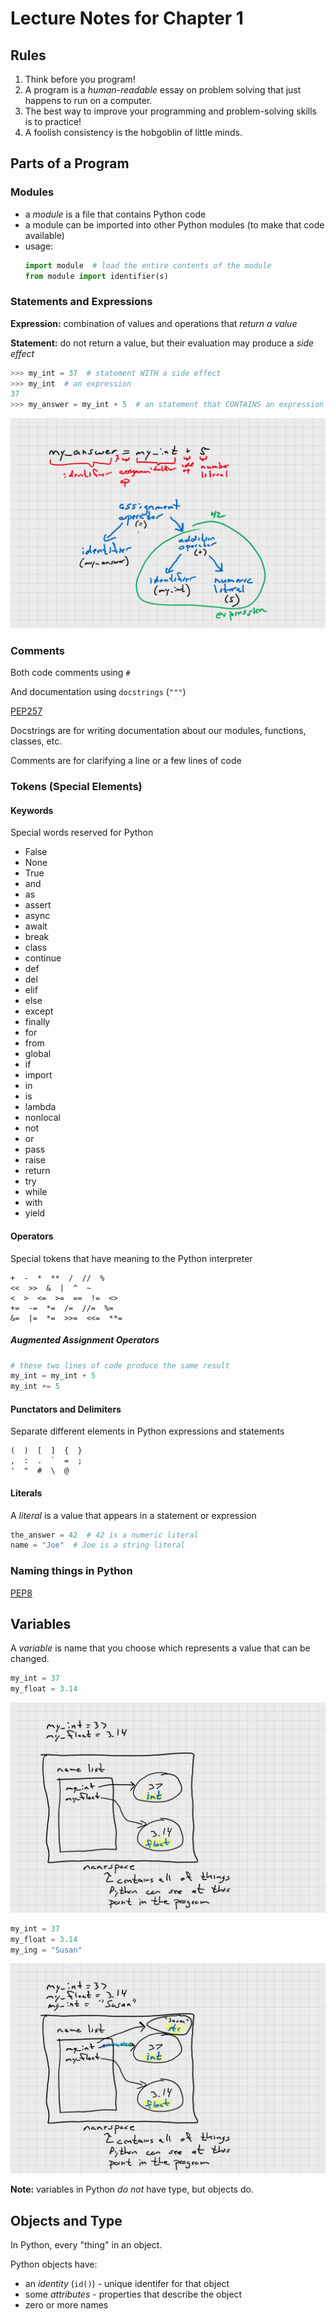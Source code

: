 # Lecture Notes for Chapter 1

## Rules

1. Think before you program!
1. A program is a _human-readable_ essay on problem solving that just happens to run on a computer.
1. The best way to improve your programming and problem-solving skills is to practice!
1. A foolish consistency is the hobgoblin of little minds.

## Parts of a Program

### Modules

- a *module* is a file that contains Python code
- a module can be imported into other Python modules (to make that code available)
- usage:
  ```python
  import module  # load the entire contents of the module
  from module import identifier(s)
  ```

### Statements and Expressions

**Expression:** combination of values and operations that *return a value*

**Statement:** do not return a value, but their evaluation may produce a *side effect*

```python
>>> my_int = 37  # statement WITH a side effect
>>> my_int  # an expression
37
>>> my_answer = my_int + 5  # an statement that CONTAINS an expression
```

![a syntax tree](syntax_tree.png)

### Comments

Both code comments using `#`

And documentation using `docstrings` (`"""`)

[PEP257](https://www.python.org/dev/peps/pep-0257/)

Docstrings are for writing documentation about our modules, functions, classes, etc.

Comments are for clarifying a line or a few lines of code

### Tokens (Special Elements)

#### Keywords

Special words reserved for Python

- False
- None
- True
- and
- as
- assert
- async
- await
- break
- class
- continue
- def
- del
- elif
- else
- except
- finally
- for
- from
- global
- if
- import
- in
- is
- lambda
- nonlocal
- not
- or
- pass
- raise
- return
- try
- while
- with
- yield

#### Operators

Special tokens that have meaning to the Python interpreter

```text
+  -  *  **  /  //  %
<<  >>  &  |  ^  ~
<  >  <=  >=  ==  !=  <>
+=  -=  *=  /=  //=  %=
&=  |=  *=  >>=  <<=  **=
```

##### Augmented Assignment Operators

```python
# these two lines of code produce the same result
my_int = my_int + 5
my_int += 5
```

#### Punctators and Delimiters

Separate different elements in Python expressions and statements

 ```text
 (  )  [  ]  {  }
 ,  :  .  `  =  ;
 '  "  #  \  @
 ```

#### Literals

 A *literal* is a value that appears in a statement or expression

 ```python
 the_answer = 42  # 42 is a numeric literal
 name = "Joe"  # Joe is a string literal
 ```

### Naming things in Python

[PEP8](https://pep8.org/)

## Variables

A *variable* is name that you choose which represents a value that can be changed.

```python
my_int = 37
my_float = 3.14
```

![figure1.1a](figure1.1a.png)

```python
my_int = 37
my_float = 3.14
my_ing = "Susan"
```

![figure1.1b](figure1.1b.png)

**Note:** variables in Python *do not* have type, but objects do.

## Objects and Type

In Python, every "thing" in an object.

Python objects have:

- an *identity* (`id()`) - unique identifer for that object
- some *attributes* - properties that describe the object
- zero or more names
